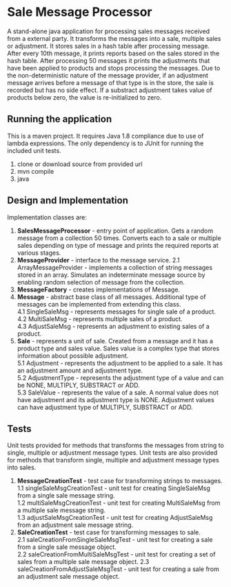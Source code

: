 # Sale Message Processor
A stand-alone java application for processing sales messages received from a external party. It transforms the messages into a sale, multiple sales or adjustment. It stores sales in a hash table after processing message. After every 10th message, it prints reports based on the sales stored in the hash table. After processing 50 messages it prints the adjustments that have been applied to products and stops processing the messages. Due to the non-deterministic nature of the message provider, if an adjustment message arrives before a message of that type is in the store, the sale is recorded but has no side effect. If a substract adjustment takes value of products below zero, the value is re-initialized to zero.

## Running the application
This is a maven project. It requires Java 1.8 compliance due to use of lambda expressions. The only dependency is to JUnit for running the included unit tests.
1. clone or download source from provided url
2. mvn compile
3. java

## Design and Implementation
Implementation classes are:
1. **SalesMessageProcessor** - entry point of application. Gets a random message from a collection 50 times. Converts each to a sale or multiple sales depending on type of message and prints the required reports at various stages. 
2. **MessageProvider**  - interface to the message service.
    2.1 ArrayMessageProvider  - implements a collection of string messages stored in an array. Simulates an indeterminate message source by enabling random selection of message from the collection.  
3. **MessageFactory**  - creates implementations of Message.
4. **Message**  - abstract base class of all messages. Additional type of messages can be implemented from extending this class.  
    4.1 SingleSaleMsg  - represents messages for single sale of a product.  
    4.2 MultiSaleMsg  - represents multiple sales of a product.  
    4.3 AdjustSaleMsg  - represents an adjustment to existing sales of a product.  
5. **Sale**  - represents a unit of sale. Created from a message and it has a product type and sales value. Sales value is a complex type that stores information about possible adjustment.  
    5.1 Adjustment  - represents the adjustment to be applied to a sale. It has an adjustment amount and adjustment type.  
    5.2 AdjustmentType  - represents the adjustment type of a value and can be NONE, MULTIPLY, SUBSTRACT or ADD.  
    5.3 SaleValue  - represents the value of a sale. A normal value does not have adjustment and its adjustment type is NONE. Adjustment values can have adjustment type of MULTIPLY, SUBSTRACT or ADD.

## Tests
Unit tests provided for methods that transforms the messages from string to single, multiple or adjustment message types. Unit tests are also provided for methods that transform single, multiple and adjustment message types into sales.
1. **MessageCreationTest** - test case for transforming strings to messages.  
    1.1 singleSaleMsgCreationTest - unit test for creating SingleSaleMsg from a single sale message string.  
    1.2 multiSaleMsgCreationTest - unit test for creating MultiSaleMsg from a multiple sale message string.  
    1.3 adjustSaleMsgCreationTest - unit test for creating AdjustSaleMsg from an adjustment sale message string.  
2. **SaleCreationTest** - test case for transforming messages to sale.  
	2.1 saleCreationFromSingleSaleMsgTest - unit test for creating a sale from a single sale message object.  
	2.2 saleCreationFromMultiSaleMsgTest - unit test for creating a set of sales from a multiple sale message object.
	2.3 saleCreationFromAdjustSaleMsgTest - unit test for creating a sale from an adjustment sale message object.